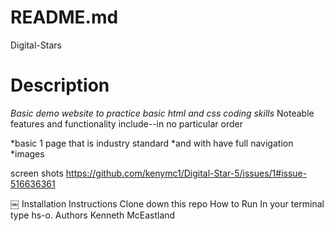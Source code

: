 # README.md

Digital-Stars

# Description
*Basic demo website to practice basic html and css coding skills*
Noteable features and functionality include--in no particular order

*basic 1 page that is industry standard
*and with have full navigation 
*images

screen shots
https://github.com/kenymc1/Digital-Star-5/issues/1#issue-516636361


 ￼
Installation Instructions Clone down this repo
How to Run In your terminal type hs-o.
Authors Kenneth McEastland
